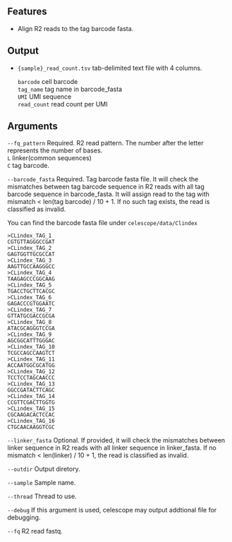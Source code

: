 ## Features
- Align R2 reads to the tag barcode fasta.

## Output

- `{sample}_read_count.tsv` tab-delimited text file with 4 columns.

    `barcode` cell barcode  
    `tag_name`  tag name in barcode_fasta  
    `UMI`   UMI sequence  
    `read_count` read count per UMI  
## Arguments
`--fq_pattern` Required. R2 read pattern. The number after the letter represents the number of bases.         
`L` linker(common sequences)  
`C` tag barcode.

`--barcode_fasta` Required. Tag barcode fasta file. It will check the mismatches between tag barcode 
sequence in R2 reads with all tag barcode sequence in barcode_fasta. 
It will assign read to the tag with mismatch < len(tag barcode) / 10 + 1. 
If no such tag exists, the read is classified as invalid.

You can find the barcode fasta file under `celescope/data/Clindex`
```
>CLindex_TAG_1
CGTGTTAGGGCCGAT
>CLindex_TAG_2
GAGTGGTTGCGCCAT
>CLindex_TAG_3
AAGTTGCCAAGGGCC
>CLindex_TAG_4
TAAGAGCCCGGCAAG
>CLindex_TAG_5
TGACCTGCTTCACGC
>CLindex_TAG_6
GAGACCCGTGGAATC
>CLindex_TAG_7
GTTATGCGACCGCGA
>CLindex_TAG_8
ATACGCAGGGTCCGA
>CLindex_TAG_9
AGCGGCATTTGGGAC
>CLindex_TAG_10
TCGCCAGCCAAGTCT
>CLindex_TAG_11
ACCAATGGCGCATGG
>CLindex_TAG_12
TCCTCCTAGCAACCC
>CLindex_TAG_13
GGCCGATACTTCAGC
>CLindex_TAG_14
CCGTTCGACTTGGTG
>CLindex_TAG_15
CGCAAGACACTCCAC
>CLindex_TAG_16
CTGCAACAAGGTCGC
```

`--linker_fasta` Optional. If provided, it will check the mismatches between linker sequence in R2 reads 
with all linker sequence in linker_fasta. If no mismatch < len(linker) / 10 + 1, the read is classified as invalid.

`--outdir` Output diretory.

`--sample` Sample name.

`--thread` Thread to use.

`--debug` If this argument is used, celescope may output addtional file for debugging.

`--fq` R2 read fastq.

